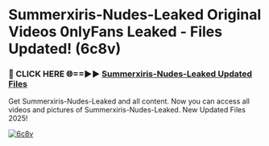 # Summerxiris-Nudes-Leaked Original Videos 0nlyFans Leaked - Files Updated! (6c8v)

<h3>🔴 CLICK HERE 🌐==►► <a href="https://tinyurl.com/5h6xmrr3" rel="nofollow">Summerxiris-Nudes-Leaked Updated Files</a></h3>

Get Summerxiris-Nudes-Leaked and all content. Now you can access all videos and pictures of Summerxiris-Nudes-Leaked. New Updated Files 2025!

[![6c8v](https://i.imgur.com/KVD873Z.gif)](https://tinyurl.com/5h6xmrr3)
